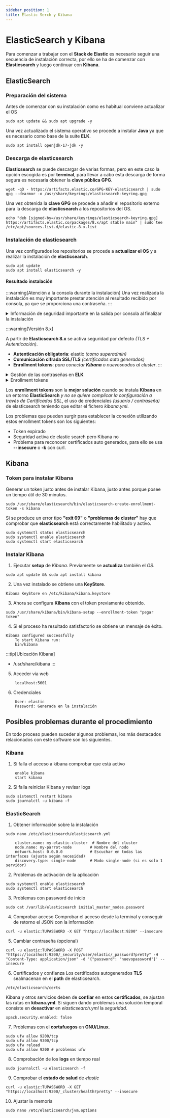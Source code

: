 ```yaml
---
sidebar_position: 1
title: Elastic Serch y Kibana
---
```

# ElasticSearch y Kibana
Para comenzar a trabajar con el **Stack de Elastic** es necesario seguir una secuencia de instalación correcta, por ello se ha de comenzar con **Elasticsearch** y luego continuar con **Kibana**.

## ElasticSearch

### Preparación del sistema
Antes de comenzar con su instalación como es habitual conviene actualizar el OS
```
sudo apt update && sudo apt upgrade -y
```
Una vez actualizado el sistema operativo se procede a instalar **Java** ya que es necesario como base de la suite **ELK**.
```
sudo apt install openjdk-17-jdk -y
```

### Descarga de elasticsearch

**Elasticsearch** se puede descargar de varias formas, pero en este caso la opción escogida es por **terminal**, para llevar a cabo esta descarga de forma segura es necesaria obtener la **clave pública GPG**.
```
wget -qO - https://artifacts.elastic.co/GPG-KEY-elasticsearch | sudo gpg --dearmor -o /usr/share/keyrings/elasticsearch-keyring.gpg
```
Una vez obtenida la **clave GPG** se procede a añadir el repositorio externo para la descarga de **elasticsearch** a los repositorios del OS.
```
echo "deb [signed-by=/usr/share/keyrings/elasticsearch-keyring.gpg] https://artifacts.elastic.co/packages/8.x/apt stable main" | sudo tee /etc/apt/sources.list.d/elastic-8.x.list
```

### Instalación de elasticsearch

Una vez configurados los repositorios se procede a **actualizar el OS** y a realizar la instalación de **elasticsearch**.
```
sudo apt update 
sudo apt install elasticsearch -y
```

#### Resultado instalación
:::warning[Atención a la consola durante la instalación]
Una vez realizada la instalación es muy importante prestar atención al resultado recibido por consola, ya que se proporciona una contraseña.
:::

<details>
<summary>
Información de seguridad importante en la salida por consola al finalizar la instalación
</summary>

```
Authentication and authorization are enabled. **TLS** for the transport
and **HTTP layers** is enabled and configured.

The **generated password** for the elastic built-in **superuser** is:
**J3q11Z4lUB7Vv8f5ioMh**

If this node should join an existing cluster, you can reconfigure this
with *'/usr/share/elasticsearch/bin/elasticsearch-reconfigure-node
--enrollment-token "token-here"'* after creating an enrollment token on
your existing cluster.

You can complete the following actions at any time:

**Reset the password** of the elastic built-in **superuser** with
*'/usr/share/elasticsearch/bin/elasticsearch-reset-password -u
elastic'*.

**Generate an enrollment token** for **Kibana instances** with
*'/usr/share/elasticsearch/bin/elasticsearch-create-enrollment-token -s
kibana'*.

**Generate an enrollment token** for **Elasticsearch nodes** with
*'/usr/share/elasticsearch/bin/elasticsearch-create-enrollment-token -s
node'*.
```

</details>

:::warning[Versión 8.x]

A partir de **Elasticsearch 8.x** se activa seguridad por defecto *(TLS + Autenticación)*.
- **Autenticación obligatoria**: elastic *(como superadmin)*
- **Comunicación cifrada SSL/TLS** *(certificados auto generados)* 
- **Enrollment tokens**: *para conectar **Kibana** o nuevosnodos al cluster*. 
:::

<details>
<summary>
Gestión de las contraseñas en <b>ELK</b>
</summary>

La **contraseña inicial** de **elasticsearch** se almacena en la siguiente ruta.
```
var/lib/elasticsearch/initial_master_nodes.password
```
En caso de perdida de la misma se puede generar una **nueva contraseña** con el siguiente comando.
```
sudo /usr/share/elasticsearch/bin/elasticsearch-reset-password -u elastic
```
</details>
<details>
<summary>
Enrollment tokens
</summary>

Los **enrollment tokens** son *tokens de duración temporal* para que
**Kibana** se pueda **unir** al *cluster de elasticsearch* de forma
segura, poseen un **tiempo de vida** de **30 minutos**.

Su mayor ventaja es la facilidad para integrar elascticsearch y kibana
sin tener que usar certificados de forma manual.


- **Creación de un enrollment token para un user Kibana**
```
sudo /usr/share/elasticsearch/bin/elasticsearch-create-enrollment-token -s kibana
```

- **Creación de un enrollment tolen para conectar nuevos nodos adicionales**
```
sudo /usr/share/elasticsearch/bin/elasticsearch-create-enrollment-token -s kibana
```
</details>

Los **enrollment tokens** son la **mejor solución** cuando se instala
**Kibana** en un entorno **ElasticSearch** *y no se quiere complicar la
configuración a través de Certificados SSL*, el uso de credenciales
*(usuario / contraseña)* de elasticsearch teniendo que editar el fichero
*kibana.yml*.

Los problemas que pueden surgir para establecer la conexión utilizando
estos enrollment tokens son los siguientes:

- Token expirado
- Seguridad activa de elastic search pero Kibana no
- Problema para reconocer certificados auto generados, para ello se usa
  **--insecure** o **-k** con curl.

## Kibana

### Token para instalar Kibana

Generar un token justo antes de instalar Kibana, justo antes porque posee un tiempo útil de 30 minutos.
```
sudo /usr/share/elasticsearch/bin/elasticsearch-create-enrollment-token -s kibana
```
Si se produce un error tipo **"exit 69"** o **"problemas de cluster"** hay que comprobar que **elasticsearch** está correctamente habilitado y activo.
```
sudo systemctl status elasticsearch
sudo systemctl enable elasticsearch
sudo systemctl start elasticsearch
```
### Instalar Kibana
1.  Ejecutar **setup** de *Kibana*. Previamente se **actualiza** también el *OS*.
```
sudo apt update && sudo apt install kibana
```

2.  Una vez instalado se obtiene una **KeyStore**.
```
Kibana KeyStore en /etc/kibana/kibana.keystore
```

3.  Ahora se configura **Kibana** con el token previamente obtenido.
```
sudo /usr/share/kibana/bin/kibana-setup --enrollment-token "pegar token"
```

4.  Si el proceso ha resultado satisfactorio se obtiene un mensaje de éxito.

```
Kibana configured successfully
    To start Kibana run:
    bin/kibana
```

:::tip[Ubicación Kibana]
 - /usr/share/kibana 
 :::
 
5. Acceder via web
```
    localhost:5601
```
6.  Credenciales
```
    User: elastic
    Password: Generada en la instalación
```

## Posibles problemas durante el procedimiento
En todo proceso pueden suceder algunos problemas, los más destacados relacionados con este software son los siguientes.

### Kibana
1.  Si falla el acceso a kibana comprobar que está activo
```
    enable kibana
    start kibana
```

2.  Si falla reiniciar Kibana y revisar logs
```
sudo sistemctl restart kibana
sudo journalctl -u kibana -f
```

### ElasticSearch

1.  Obtener información sobre la instalación
```
sudo nano /etc/elasticsearch/elasticsearch.yml

    cluster.name: my-elastic-cluster  # Nombre del cluster
    node.name: my-parrot-node        # Nombre del nodo
    network.host: 0.0.0.0            # Escuchar en todas las interfaces (ajusta según necesidad)
    discovery.type: single-node      # Modo single-node (si es solo 1 servidor)
```

2.  Problemas de activación de la aplicación
```
sudo systemctl enable elasticsearch
sudo systemctl start elasticsearch
```
3.  Problemas con password de inicio
```
sudo cat /var/lib/elasticsearch initial_master_nodes.password
```
4.  Comprobar acceso Comprobar el acceso desde la terminal y conseguir
    de retorno el JSON con la información
```
curl -u elastic:TUPASSWORD -X GET "https://localhost:9200" --insecure
```

5.  Cambiar contraseña (opcional)

```
curl -u elastic:TUPASSWORD -X POST "https://localhost:9200/_security/user/elastic/_password?pretty" -H "Content-Type: application/json" -d '{"password": "nuevopassword"}' --insecure
```

6.  Certificados y confianza
Los certificados autogenerados **TLS** sealmacenan en el **path** de elasticsearch.

```
/etc/elasticsearch/certs
```

Kibana y otros servicios deben de **confiar** en estos **certificados**,
se ajustan las rutas en **kibana.yml**. Si siguen dando problemas una
solución temporal consiste en **desactivar** en *elasticsearch.yml* la
*seguridad*.
```
xpack.security.enabled: false
```

7.  Problemas con el **cortafuegos** en **GNU/Linux**.
```
sudo ufw allow 9200/tcp
sudo ufw allow 9300/tcp
sudo ufw reload
sudo ufw allow 9200 # problemas ufw
```

8.  Comprobación de los **logs** en tiempo real
```
sudo journalctl -u elasticsearch -f
```

9.  Comprobar el **estado de salud** de *elastic*
```
curl -u elastic:TUPASSWORD -X GET "https://localhost:9200/_cluster/health?pretty" --insecure
```

10. Ajustar la memoria
```
sudo nano /etc/elasticsearch/jvm.options 
```